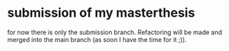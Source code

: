 # submission of my masterthesis
for now there is only the submission branch. Refactoring will be made and merged into the main branch (as soon I have the time for it ;)).
